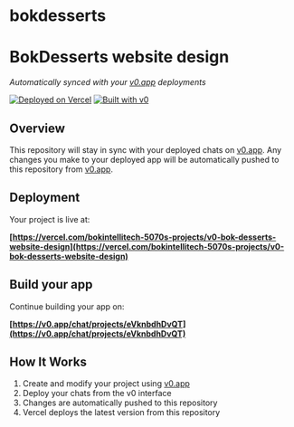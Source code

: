 # bokdesserts
# BokDesserts website design

*Automatically synced with your [v0.app](https://v0.app) deployments*

[![Deployed on Vercel](https://img.shields.io/badge/Deployed%20on-Vercel-black?style=for-the-badge&logo=vercel)](https://vercel.com/bokintellitech-5070s-projects/v0-bok-desserts-website-design)
[![Built with v0](https://img.shields.io/badge/Built%20with-v0.app-black?style=for-the-badge)](https://v0.app/chat/projects/eVknbdhDvQT)

## Overview

This repository will stay in sync with your deployed chats on [v0.app](https://v0.app).
Any changes you make to your deployed app will be automatically pushed to this repository from [v0.app](https://v0.app).

## Deployment

Your project is live at:

**[https://vercel.com/bokintellitech-5070s-projects/v0-bok-desserts-website-design](https://vercel.com/bokintellitech-5070s-projects/v0-bok-desserts-website-design)**

## Build your app

Continue building your app on:

**[https://v0.app/chat/projects/eVknbdhDvQT](https://v0.app/chat/projects/eVknbdhDvQT)**

## How It Works

1. Create and modify your project using [v0.app](https://v0.app)
2. Deploy your chats from the v0 interface
3. Changes are automatically pushed to this repository
4. Vercel deploys the latest version from this repository
